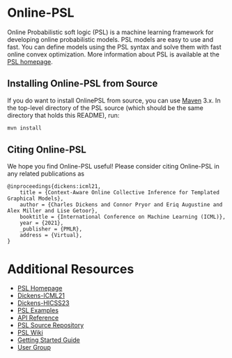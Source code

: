 # Online-PSL

Online Probabilistic soft logic (PSL) is a machine learning framework for developing online probabilistic models.
PSL models are easy to use and fast.
You can define models using the PSL syntax and solve them with fast online convex optimization.
More information about PSL is available at the [PSL homepage](https://psl.linqs.org).

Installing Online-PSL from Source
--------------------------

If you do want to install OnlinePSL from source, you can use [Maven](https://maven.apache.org/) 3.x.
In the top-level directory of the PSL source (which should be the same directory that holds this README), run:
```sh
mvn install
```

Citing Online-PSL
----------

We hope you find Online-PSL useful!
Please consider citing Online-PSL in any related publications as
```
@inproceedings{dickens:icml21,
    title = {Context-Aware Online Collective Inference for Templated Graphical Models},
    author = {Charles Dickens and Connor Pryor and Eriq Augustine and Alex Miller and Lise Getoor},
    booktitle = {International Conference on Machine Learning (ICML)},
    year = {2021},
    _publisher = {PMLR},
    address = {Virtual},
}
```

Additional Resources
====================
- [PSL Homepage](https://psl.linqs.org)
- [Dickens-ICML21](https://github.com/linqs/dickens-icml21)
- [Dickens-HICSS23](https://github.com/linqs/dickens-hicss23)
- [PSL Examples](https://github.com/linqs/psl-examples)
- [API Reference](https://psl.linqs.org/api/)
- [PSL Source Repository](https://github.com/linqs/psl)
- [PSL Wiki](https://psl.linqs.org/wiki/)
- [Getting Started Guide](https://psl.linqs.org/blog/2018/07/15/getting-started-with-psl.html)
- [User Group](https://groups.google.com/forum/#!forum/psl-users)

